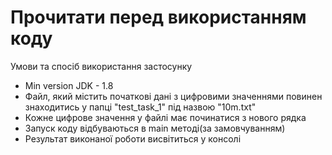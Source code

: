 # Прочитати перед використанням коду
Умови та спосіб використання застосунку

* Min version JDK - 1.8
* Файл, який містить початкові дані з цифровими значеннями повинен знаходитись у папці "test_task_1" під назвою "10m.txt"
* Кожне цифрове значення у файлі має починатися з нового рядка
* Запуск коду відбуваються в main методі(за замовчуванням)
* Результат виконаної роботи висвітиться у консолі
